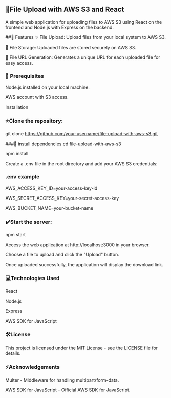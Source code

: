 ## 📂File Upload with AWS S3 and React
A simple web application for uploading files to AWS S3 using React on the frontend and Node.js with Express on the backend.

##🌟 Features
✨ File Upload: Upload files from your local system to AWS S3.

📂 File Storage: Uploaded files are stored securely on AWS S3.

🔗 File URL Generation: Generates a unique URL for each uploaded file for easy access.

###  📜 Prerequisites
Node.js installed on your local machine.

AWS account with S3 access.

Installation

### ⭐Clone the repository:
git clone https://github.com/your-username/file-upload-with-aws-s3.git


###🔌 install dependencies
cd file-upload-with-aws-s3

npm install

Create a .env file in the root directory and add your AWS S3 credentials:


### .env example
AWS_ACCESS_KEY_ID=your-access-key-id

AWS_SECRET_ACCESS_KEY=your-secret-access-key

AWS_BUCKET_NAME=your-bucket-name

### ✔️Start the server:
npm start

Access the web application at http://localhost:3000 in your browser.

Choose a file to upload and click the "Upload" button.

Once uploaded successfully, the application will display the download link.

### 💻Technologies Used
React

Node.js

Express

AWS SDK for JavaScript

### 🛠️License
This project is licensed under the MIT License - see the LICENSE file for details.

### ⚡️Acknowledgements
Multer - Middleware for handling multipart/form-data.

AWS SDK for JavaScript - Official AWS SDK for JavaScript.
